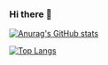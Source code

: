 ### Hi there 👋

[![Anurag's GitHub stats](https://github-readme-stats.vercel.app/api?username=m3m12g&show_icons=true&theme=midnight-purple)](https://github.com/anuraghazra/github-readme-stats)

[![Top Langs](https://github-readme-stats.vercel.app/api/top-langs/?username=m3m12g&layout=compact&show_icons=true&theme=midnight-purple)](https://github.com/anuraghazra/github-readme-stats)
<!--
**M3M12G/m3m12g** is a ✨ _special_ ✨ repository because its `README.md` (this file) appears on your GitHub profile.

Here are some ideas to get you started:

- 🔭 I’m currently working on ...
- 🌱 I’m currently learning ...
- 👯 I’m looking to collaborate on ...
- 🤔 I’m looking for help with ...
- 💬 Ask me about ...
- 📫 How to reach me: ...
- 😄 Pronouns: ...
- ⚡ Fun fact: ...
-->
